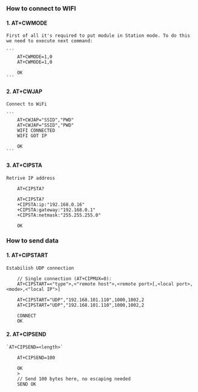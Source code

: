 ### How to connect to WIFI

#### 1. AT+CWMODE

    First of all it's required to put module in Station mode. To do this we need to execute next command: 

    ```
        AT+CWMODE=1,0
        AT+CWMODE=1,0

        OK
    ```

#### 2. AT+CWJAP

    Connect to WiFi

    ```
        AT+CWJAP="SSID","PWD"
        AT+CWJAP="SSID","PWD"
        WIFI CONNECTED
        WIFI GOT IP

        OK
    ```

#### 3. AT+CIPSTA

    Retrive IP address

```
    AT+CIPSTA?
    
    AT+CIPSTA?
    +CIPSTA:ip:"192.168.0.16"
    +CIPSTA:gateway:"192.168.0.1"
    +CIPSTA:netmask:"255.255.255.0"

    OK
```

### How to send data

#### 1. AT+CIPSTART

    Estabilish UDP connection

```
    // Single connection (AT+CIPMUX=0):
    AT+CIPSTART=<"type">,<"remote host">,<remote port>[,<local port>,<mode>,<"local IP">]
```

```
    AT+CIPSTART="UDP","192.168.101.110",1000,1002,2
    AT+CIPSTART="UDP","192.168.101.110",1000,1002,2

    CONNECT
    OK
```

#### 2. AT+CIPSEND

    `AT+CIPSEND=<length>`

```
    AT+CIPSEND=100

    OK
    >
    // Send 100 bytes here, no escaping needed
    SEND OK    
```
